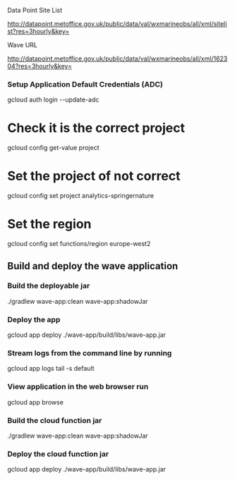 Data Point Site List

http://datapoint.metoffice.gov.uk/public/data/val/wxmarineobs/all/xml/sitelist?res=3hourly&key=<metofficekey>

Wave URL

http://datapoint.metoffice.gov.uk/public/data/val/wxmarineobs/all/xml/162304?res=3hourly&key=<metofficekey>

### Setup Application Default Credentials (ADC)
gcloud auth login --update-adc

# Check it is the correct project
gcloud config get-value project

# Set the project of not correct
gcloud config set project analytics-springernature


# Set the region
gcloud config set functions/region europe-west2

## Build and deploy the wave application

### Build the deployable jar
./gradlew wave-app:clean wave-app:shadowJar

### Deploy the app
gcloud app deploy ./wave-app/build/libs/wave-app.jar

### Stream logs from the command line by running
gcloud app logs tail -s default

### View application in the web browser run
gcloud app browse

### Build the cloud function jar
./gradlew wave-app:clean wave-app:shadowJar

### Deploy the cloud function jar
gcloud app deploy ./wave-app/build/libs/wave-app.jar


